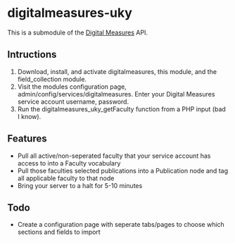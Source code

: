# digitalmeasures-uky

This is a submodule of the [Digital Measures](https://www.drupal.org/project/digitalmeasures) API.

## Intructions

1. Download, install, and activate digitalmeasures, this module, and the field_collection module.
2. Visit the modules configuration page, admin/config/services/digitalmeasures. Enter your Digital Measures service account username, password.
3. Run the digitalmeasures_uky_getFaculty function from a PHP input (bad I know).

## Features
* Pull all active/non-seperated faculty that your service account has access to into a Faculty vocabulary
* Pull those faculties selected publications into a Publication node and tag all applicable faculty to that node
* Bring your server to a halt for 5-10 minutes

## Todo
* Create a configuration page with seperate tabs/pages to choose which sections and fields to import
